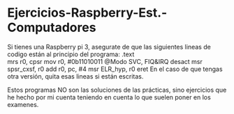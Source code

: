 # Ejercicios-Raspberry-Est.-Computadores

Si tienes una Raspberry pi 3, asegurate de que las siguientes lineas de codigo están al principio del programa:
.text <br>
  mrs r0, cpsr
  mov r0, #0b11010011 @Modo SVC, FIQ&IRQ desact
  msr spsr_cxsf, r0
  add r0, pc, #4
  msr ELR_hyp, r0
  eret
 En el caso de que tengas otra versión, quita esas lineas si están escritas.
 
 Estos programas NO son las soluciones de las prácticas, sino ejercicios que he hecho por mi cuenta teniendo en cuenta lo que suelen poner en los examenes.
